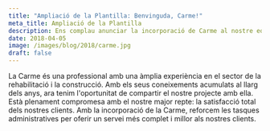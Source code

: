 ```yaml
---
title: "Ampliació de la Plantilla: Benvinguda, Carme!"
meta_title: Ampliació de la Plantilla
description: Ens complau anunciar la incorporació de Carme al nostre equip, aportant la seva ampla experiència en rehabilitació i construcció per millorar encara més els nostres serveis.
date: 2018-04-05
image: /images/blog/2018/carme.jpg
draft: false
---
```


La Carme és una professional amb una àmplia experiència en el sector de la rehabilitació i la construcció. Amb els seus coneixements acumulats al llarg dels anys, ara tenim l'oportunitat de compartir el nostre projecte amb ella. Està plenament compromesa amb el nostre major repte: la satisfacció total dels nostres clients. Amb la incorporació de la Carme, reforcem les tasques administratives per oferir un servei més complet i millor als nostres clients.
